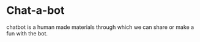 # Chat-a-bot
chatbot is a human made materials through which we can share or make a fun with the bot.

